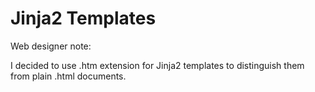 Jinja2 Templates
================

Web designer note:

I decided to use .htm extension for Jinja2 templates
to distinguish them from plain .html documents.

